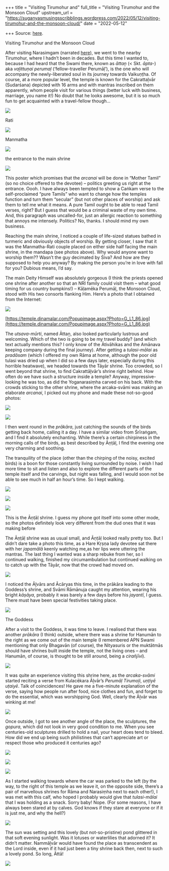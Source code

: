 +++
title = "Visiting Tirumohur and"
full_title = "Visiting Tirumohur and the Monsoon Cloud"
upstream_url = "https://suganyasmusingsscribblings.wordpress.com/2022/05/12/visiting-tirumohur-and-the-monsoon-cloud/"
date = "2022-05-12"

+++
Source: [here](https://suganyasmusingsscribblings.wordpress.com/2022/05/12/visiting-tirumohur-and-the-monsoon-cloud/).

Visiting Tirumohur and the Monsoon Cloud

After visiting Narasimgam (narrated [here](https://suganyasmusingsscribblings.wordpress.com/2022/05/07/a-visit-to-narasingam/)), we went to the nearby Tirumohur, where I hadn’t been in decades. But this time I wanted to, because I had heard that the Swami there, known as *āttaṉ* (\< Skt. *āpta-*) aka *vaḻittuṇai perumaḷ* (‘fellow-traveller Perumāḷ’), is the one who will accompany the newly-liberated soul in its journey towards Vaikuṇṭha. Of course, at a more popular level, the temple is known for the Cakrattaḻvār (Sudarśana) depicted with 16 arms and with mantras inscribed on them apparently, whom people visit for various things (better luck with business, marriage, you name it!) No doubt that he looks awesome, but it is so much fun to get acquainted with a travel-fellow though…

![](https://suganyasmusingsscribblings.files.wordpress.com/2022/05/20220428_180507.jpg)

Rati

![](https://suganyasmusingsscribblings.files.wordpress.com/2022/05/20220428_180556.jpg)

Manmatha

![](https://suganyasmusingsscribblings.files.wordpress.com/2022/05/20220428_180518.jpg)

the entrance to the main shrine

![](https://suganyasmusingsscribblings.files.wordpress.com/2022/05/20220428_174946.jpg)

This poster which promises that the *arcanai* will be done in “Mother Tamil” (so no choice offered to the devotee) – politics greeting us right at the entrance. Oooh. I have always been tempted to show a Caṅkam verse to the self-proclaimed “pure Tamils” who want to change how the temples function and turn them “secular” (but not other places of worship) and ask them to tell me what it means. A pure Tamil ought to be able to read Tamil verses, right? But I guess that would be a criminal waste of my own time. And, this paragraph was uncalled-for, just an allergic reaction to something that annoys me intensely. Politics? No, thanks. I should mind my own business.

Reaching the main shrine, I noticed a couple of life-sized statues bathed in turmeric and obviously objects of worship. By getting closer, I saw that it was the Manmatha-Rati couple placed on either side half facing the main shrine, in the mandapa (see photos above). Why would anyone want to worship them?? Wasn’t the guy decimated by Śiva? And how are they supposed to help you anyway? By making the person you’re in love with fall for you? Dubious means, I’d say.

The main Deity Himself was absolutely gorgeous (I think the priests opened one shrine after another so that an NRI family could visit them – what good timing for us country bumpkins!) – Kāḷamēka Perumāḷ, the Monsoon Cloud, stood with His two consorts flanking Him. Here’s a photo that I obtained from the Internet:

![](https://suganyasmusingsscribblings.files.wordpress.com/2022/05/screenshot-2022-05-12-at-12.29.57-pm.png?w=840)

[https://temple.dinamalar.com/Popupimage.aspx?Photo=G_L1_86.jpg](https://temple.dinamalar.com/Popupimage.aspx?Photo=G_L1_86.jpg)

The *utsava-mūrti*, named Āttaṉ, also looked particularly lustrous and welcoming. Which of the two is going to be my travel buddy? (and which text actually mentions this? I only know of the Ātivāhikas and the Amānava keeping company during the final journey). After getting a *tulasi-mālai* as *pradāsam* (which I offered my own Rāma at home, although the poor old tulasi was dried up when I did so a few days later, especially during this horrible heatwave), we headed towards the Tāyār shrine. Too crowded, so I went beyond that shrine, to find Cakrattāḻvār’s shrine right behind. How often do we have such a structure inside a temple? Anyway, impressive-looking he was too, as did the Yoganarasiṃha carved on his back. With the crowds sticking to the other shrine, where the arcaka-svāmi was making an elaborate *arcanai*, I picked out my phone and made these not-so-good photos:

![](https://suganyasmusingsscribblings.files.wordpress.com/2022/05/20220428_175948-e1652340232835.jpg)

![](https://suganyasmusingsscribblings.files.wordpress.com/2022/05/20220428_180024-e1652340269480.jpg)

I then went round in the *prākāra*, just catching the sounds of the birds getting back home, calling it a day. I have a similar video from Śrīraṅgam, and I find it absolutely enchanting. While there’s a certain chirpiness in the morning calls of the birds, as best described by Āṇṭāḷ, I find the evening one very charming and soothing.

The tranquility of the place (other than the chirping of the noisy, excited birds) is a boon for those constantly living surrounded by noise. I wish I had more time to sit and listen and also to explore the different parts of the temple itself and the carvings, but night was falling, and I would soon not be able to see much in half an hour’s time. So I kept walking.

![](https://suganyasmusingsscribblings.files.wordpress.com/2022/05/20220428_180226.jpg)

![](https://suganyasmusingsscribblings.files.wordpress.com/2022/05/20220428_180411.jpg)

![](https://suganyasmusingsscribblings.files.wordpress.com/2022/05/20220428_180429.jpg?w=763)

This is the Āṇṭāḷ shrine. I guess my phone got itself into some other mode, so the photos definitely look very different from the dud ones that it was making before

The Āṇṭāḷ shrine was as usual small, and Āṇṭāḷ looked really pretty too. But I didn’t dare take a photo this time, as a Hare Kṛṣṇa lady devotee sat there with her *japamālā* keenly watching me,as her lips were uttering the mantras. The last thing I wanted was a sharp rebuke from her, so I continued walking, finished my circumambulation but continued walking on to catch up with the Tāyār, now that the crowd had moved on.

![](https://suganyasmusingsscribblings.files.wordpress.com/2022/05/20220428_180634-e1652341013888.jpg)

I noticed the Āḻvārs and Ācāryas this time, in the prākāra leading to the Goddess’s shrine, and Svāmi Rāmānuja caught my attention, wearing his bright *kāṣāya*, probably it was barely a few days before his *jayantī*, I guess. There must have been special festivities taking place.

![](https://suganyasmusingsscribblings.files.wordpress.com/2022/05/20220428_180957-e1652341122412.jpg?w=641)

The Goddess

After a visit to the Goddess, it was time to leave. I realised that there was another *prākāra* (I think) outside, where there was a shrine for Hanumān to the right as we come out of the main temple (I remembered APN Swami mentioning that only Bhagavān (of course), the Nityasuris or the muktātmās should have shrines built inside the temple, not the living ones – and Hanumān, of course, is thought to be still around, being a *cirañjīvi*).

![](https://suganyasmusingsscribblings.files.wordpress.com/2022/05/20220428_181737.jpg?w=762)

It was quite an experience visiting this shrine here, as the *arcaka-svāmi* started reciting a verse from Kulacēkara Āḻvār’s *Perumāḷ Tirumoḻi*, *uṇṭiyē uṭaiyē*. Talk of coincidences! He gave me a five-minute explanation of the verse, saying how people run after food, nice clothes and fun, and forget to do the essential, which was worshipping God. Well, clearly the Āḻvār was winking at me!

![](https://suganyasmusingsscribblings.files.wordpress.com/2022/05/20220428_181743.jpg?w=762)

Once outside, I got to see another angle of the place, the sculptures, the *gopura*, which did not look in very good condition to me. When you see centuries-old sculptures drilled to hold a nail, your heart does tend to bleed. How did we end up being such philistines that can’t appreciate art or respect those who produced it centuries ago?

![](https://suganyasmusingsscribblings.files.wordpress.com/2022/05/20220428_181825.jpg)

![](https://suganyasmusingsscribblings.files.wordpress.com/2022/05/20220428_181848.jpg)

![](https://suganyasmusingsscribblings.files.wordpress.com/2022/05/20220428_181935.jpg)

As I started walking towards where the car was parked to the left (by the way, to the right of this temple as we leave it, on the opposite side, there’s a pair of marvellous shrines for Rāma and Narasiṃha next to each other!), I was met with this calf, who hoped I probably would give that *tulasi-mālai* that I was holding as a snack. Sorry baby! Nope. (For some reasons, I have always been stared at by calves. God knows if they stare at everyone or if it is just me, and why the hell?)

![](https://suganyasmusingsscribblings.files.wordpress.com/2022/05/20220428_182133.jpg?w=762)

The sun was setting and this lovely (but not-so-pristine) pond glittered in that soft evening sunlight. Was it lotuses or waterlilies that adorned it? It didn’t matter. Nammāḻvār would have found the place as transcendent as the Lord inside, even if it had just been a tiny shrine back then, next to such a lovely pond. So long, Āttā!

![](https://suganyasmusingsscribblings.files.wordpress.com/2022/05/20220428_182154.jpg?w=840)
